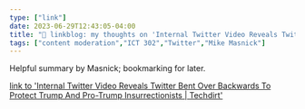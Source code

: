 ```yaml
---
type: ["link"]
date: 2023-06-29T12:43:05-04:00
title: "🔗 linkblog: my thoughts on 'Internal Twitter Video Reveals Twitter Bent Over Backwards To Protect Trump And Pro-Trump Insurrectionists | Techdirt'"
tags: ["content moderation","ICT 302","Twitter","Mike Masnick"]
---
```

Helpful summary by Masnick; bookmarking for later.  
 

[link to 'Internal Twitter Video Reveals Twitter Bent Over Backwards To Protect Trump And Pro-Trump Insurrectionists | Techdirt'](https://www.techdirt.com/2023/06/29/internal-twitter-video-reveals-twitter-bent-over-backwards-to-protect-trump-and-pro-trump-insurrectionists/)
